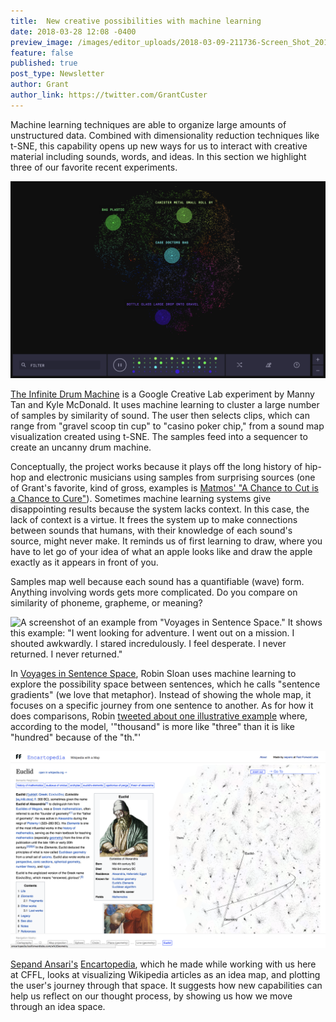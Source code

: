 ```yaml
---
title:  New creative possibilities with machine learning
date: 2018-03-28 12:08 -0400
preview_image: /images/editor_uploads/2018-03-09-211736-Screen_Shot_2018_03_08_at_3_52_58_PM.png
feature: false
published: true
post_type: Newsletter
author: Grant
author_link: https://twitter.com/GrantCuster
---
```


Machine learning techniques are able to organize large amounts of unstructured data. Combined with dimensionality reduction techniques like t-SNE, this capability opens up new ways for us to interact with creative material including sounds, words, and ideas. In this section we highlight three of our favorite recent experiments.

![A screenshot of The Infinite Drum Machine. Showing the sample map with certain sounds like "Bag Plastic" highlighted and a drum sequencer at the bottom.](/static/images/editor_uploads/2018-03-09-203445-Screen_Shot_2018_03_08_at_3_21_16_PM.png)

[The Infinite Drum Machine](https://experiments.withgoogle.com/ai/drum-machine) is a Google Creative Lab experiment by Manny Tan and Kyle McDonald. It uses machine learning to cluster a large number of samples by similarity of sound. The user then selects clips, which can range from "gravel scoop tin cup" to "casino poker chip," from a sound map visualization created using t-SNE. The samples feed into a sequencer to create an uncanny drum machine.

Conceptually, the project works because it plays off the long history of hip-hop and electronic musicians using samples from surprising sources (one of Grant's favorite, kind of gross, examples is [Matmos' "A Chance to Cut is a Chance to Cure"](https://pitchfork.com/reviews/albums/5151-a-chance-to-cut-is-a-chance-to-cure/)). Sometimes machine learning systems give disappointing results because the system lacks context. In this case, the lack of context is a virtue. It frees the system up to make connections between sounds that humans, with their knowledge of each sound's source, might never make. It reminds us of first learning to draw, where you have to let go of your idea of what an apple looks like and draw the apple exactly as it appears in front of you.

Samples map well because each sound has a quantifiable (wave) form. Anything involving words gets more complicated. Do you compare on similarity of phoneme, grapheme, or meaning?

![A screenshot of an example from "Voyages in Sentence Space." It shows this example: 
"I went looking for adventure. I went out on a mission. I shouted awkwardly. I stared incredulously. I feel desperate. I never returned. I never returned."](/static/images/editor_uploads/2018-03-09-211736-Screen_Shot_2018_03_08_at_3_52_58_PM.png)

In [Voyages in Sentence Space](https://www.robinsloan.com/voyages-in-sentence-space/), Robin Sloan uses machine learning to explore the possibility space between sentences, which he calls "sentence gradients" (we love that metaphor). Instead of showing the whole map, it focuses on a specific journey from one sentence to another. As for how it does comparisons, Robin [tweeted about one illustrative example](https://twitter.com/robinsloan/status/969386860190433281) where, according to the model, '"thousand" is more like "three" than it is like "hundred" because of the "th."'

![A screenshot of Encartopedia. On the left is the Wikipedia article on Euclid. On the right is a visualization of the articles on Wikipedia and a line showing the user's journey through other articles to get to the Euclid article.](/static/images/editor_uploads/2018-03-09-213600-Screen_Shot_2018_03_08_at_4_32_10_PM.png)

[Sepand Ansari's](https://sepans.com/) [Encartopedia](http://encartopedia.fastforwardlabs.com/#/), which he made while working with us here at CFFL, looks at visualizing Wikipedia articles as an idea map, and plotting the user's journey through that space. It suggests how new capabilities can help us reflect on our thought process, by showing us how we move through an idea space.